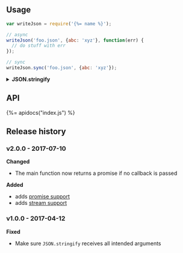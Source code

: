 ## Usage

```js
var writeJson = require('{%= name %}'); 

// async
writeJson('foo.json', {abc: 'xyz'}, function(err) {
  // do stuff with err
});

// sync
writeJson.sync('foo.json', {abc: 'xyz'});
```

<details>
  <summary><strong>JSON.stringify</strong></summary>

### arguments

All methods support the same arguments as [JSON.stringify](https://developer.mozilla.org/en-US/docs/Web/JavaScript/Reference/Global_Objects/JSON/stringify) (note that if you want to pass a [replacer][] function to `writeJson` - the main export, you must pass the replacer on an [options](#options) object)

```js
// async
writeJson('foo.json', {abc: 'xyz'}, null, 2, function(err) {
  if (err) console.log(err);
});

// sync
writeJson.sync('foo.json', {abc: 'xyz'}, null, 2);
```

### options

Or as an options object:


```js
var options = {
  replacer: function(key, value) {
    // filter out properties
    if (typeof value === 'string') {
      return undefined;
    }
    return value;
  },
  space: 2
};

// async
writeJson('foo.json', {abc: 'xyz'}, options, function(err) {
  if (err) console.log(err);
});

// sync
writeJson.sync('actual/test.json', expected, options);
```

</details>

## API
{%= apidocs("index.js") %}

## Release history

### v2.0.0 - 2017-07-10

**Changed**

- The main function now returns a promise if no callback is passed

**Added**

- adds [promise support](#promise)
- adds [stream support](#stream)

### v1.0.0 - 2017-04-12

**Fixed**

- Make sure `JSON.stringify` receives all intended arguments


[replacer]: https://developer.mozilla.org/en-US/docs/Web/JavaScript/Reference/Global_Objects/JSON/stringify#The_replacer_parameter
[writestream]: https://nodejs.org/api/fs.html#fs_class_fs_writestream
